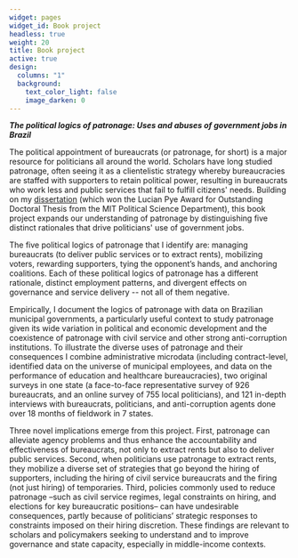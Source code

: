 ```yaml
---
widget: pages
widget_id: Book project
headless: true
weight: 20
title: Book project
active: true
design:
  columns: "1"
  background:
    text_color_light: false
    image_darken: 0
---
```

***The political logics of patronage: Uses and abuses of government jobs in Brazil***

The political appointment of bureaucrats (or patronage, for short) is a major resource for politicians all around the world. Scholars have long studied patronage, often seeing it as a clientelistic strategy whereby bureaucracies are staffed with supporters to retain political power, resulting in bureaucrats who work less and public services that fail to fulfill citizens' needs. Building on my [dissertation](https://dspace.mit.edu/handle/1721.1/128632) (which won the Lucian Pye Award for Outstanding Doctoral Thesis from the MIT Political Science Department), this book project expands our understanding of patronage by distinguishing five distinct rationales that drive politicians' use of government jobs.

The five political logics of patronage that I identify are: managing bureaucrats (to deliver public services or to extract rents), mobilizing voters, rewarding supporters, tying the opponent’s hands, and anchoring coalitions. Each of these political logics of patronage has a different rationale, distinct employment patterns, and divergent effects on governance and service delivery -- not all of them negative.

Empirically, I document the logics of patronage with data on Brazilian municipal governments, a particularly useful context to study patronage given its wide variation in political and economic development and the coexistence of patronage with civil service and other strong anti-corruption institutions. To illustrate the diverse uses of patronage and their consequences I combine administrative microdata (including contract-level, identified data on the universe of municipal employees, and data on the performance of education and healthcare bureaucracies), two original surveys in one state (a face-to-face representative survey of 926 bureaucrats, and an online survey of 755 local politicians), and 121 in-depth interviews with bureaucrats, politicians, and anti-corruption agents done over 18 months of fieldwork in 7 states.

Three novel implications emerge from this project. First, patronage can alleviate agency problems and thus enhance the accountability and effectiveness of bureaucrats, not only to extract rents but also to deliver public services. Second, when politicians use patronage to extract rents, they mobilize a diverse set of strategies that go beyond the hiring of supporters, including the hiring of civil service bureaucrats and the firing (not just hiring) of temporaries. Third, policies commonly used to reduce patronage –such as civil service regimes, legal constraints on hiring, and elections for key bureaucratic positions– can have undesirable consequences, partly because of politicians’ strategic responses to constraints imposed on their hiring discretion. These findings are relevant to scholars and policymakers seeking to understand and to improve governance and state capacity, especially in middle-income contexts.